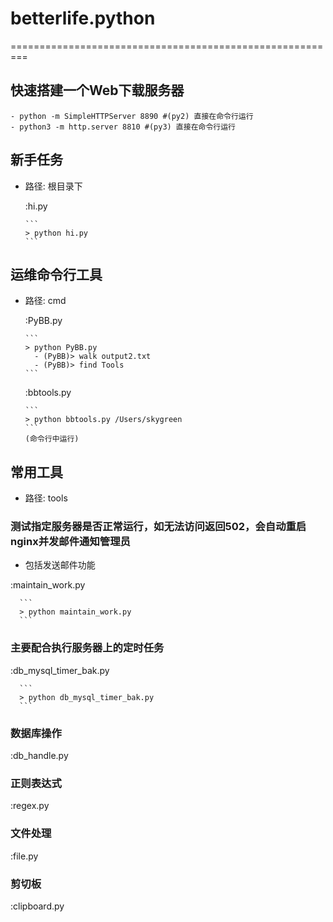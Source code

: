 # betterlife.python
=========================================================

## 快速搭建一个Web下载服务器
    - python -m SimpleHTTPServer 8890 #(py2) 直接在命令行运行
    - python3 -m http.server 8810 #(py3) 直接在命令行运行   

## 新手任务

- 路径: 根目录下

  :hi.py

      ```
      > python hi.py
      ```

## 运维命令行工具

- 路径: cmd

  :PyBB.py

      ```
      > python PyBB.py
        - (PyBB)> walk output2.txt
        - (PyBB)> find Tools
      ```

  :bbtools.py

      ```
      > python bbtools.py /Users/skygreen
      ```
      (命令行中运行)



## 常用工具

- 路径: tools

### 测试指定服务器是否正常运行，如无法访问返回502，会自动重启nginx并发邮件通知管理员

  - 包括发送邮件功能

  :maintain_work.py

      ```
      > python maintain_work.py
      ```

### 主要配合执行服务器上的定时任务

  :db_mysql_timer_bak.py

      ```
      > python db_mysql_timer_bak.py
      ```

### 数据库操作

  :db_handle.py

### 正则表达式

  :regex.py

### 文件处理

  :file.py

### 剪切板

  :clipboard.py
